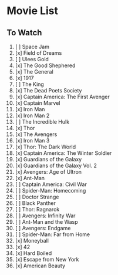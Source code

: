 # Movie List

## To Watch

1. [ ] Space Jam
1. [x] Field of Dreams
1. [ ] Ulees Gold
1. [x] The Good Shephered
1. [x] The General
1. [x] 1917
1. [ ] The King
1. [x] The Dead Poets Society
1. [x] Captain America: The First Avenger
1. [x] Captain Marvel
1. [x] Iron Man
1. [x] Iron Man 2
1. [ ] The Incredible Hulk
1. [x] Thor
1. [x] The Avengers
1. [x] Iron Man 3
1. [x] Thor: The Dark World
1. [x] Captain America: The Winter Soldier
1. [x] Guardians of the Galaxy
1. [x] Guardians of the Galaxy Vol. 2 
1. [x] Avengers: Age of Ultron
1. [x] Ant-Man
1. [ ] Captain America: Civil War
1. [ ] Spider-Man: Homecoming
1. [ ] Doctor Strange
1. [ ] Black Panther
1. [ ] Thor: Ragnarok
1. [ ] Avengers: Infinity War
1. [ ] Ant-Man and the Wasp
1. [ ] Avengers: Endgame
1. [ ] Spider-Man: Far from Home
1. [x] Moneyball
1. [x] 42
1. [x] Hard Boiled
1. [x] Escape from New York
1. [x] American Beauty
